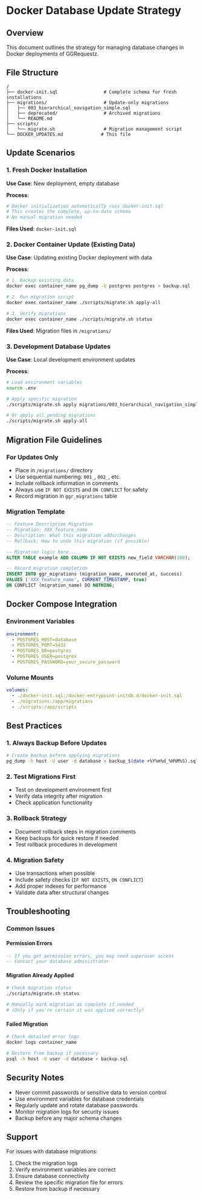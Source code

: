 # Docker Database Update Strategy

## Overview
This document outlines the strategy for managing database changes in Docker deployments of GGRequestz.

## File Structure
```
/
├── docker-init.sql                 # Complete schema for fresh installations
├── migrations/                     # Update-only migrations
│   ├── 003_hierarchical_navigation_simple.sql
│   ├── deprecated/                 # Archived migrations
│   └── README.md
├── scripts/
│   └── migrate.sh                  # Migration management script
└── DOCKER_UPDATES.md              # This file
```

## Update Scenarios

### 1. Fresh Docker Installation
**Use Case**: New deployment, empty database

**Process**:
```bash
# Docker initialization automatically runs docker-init.sql
# This creates the complete, up-to-date schema
# No manual migration needed
```

**Files Used**: `docker-init.sql`

### 2. Docker Container Update (Existing Data)
**Use Case**: Updating existing Docker deployment with data

**Process**:
```bash
# 1. Backup existing data
docker exec container_name pg_dump -U postgres postgres > backup.sql

# 2. Run migration script
docker exec container_name ./scripts/migrate.sh apply-all

# 3. Verify migrations
docker exec container_name ./scripts/migrate.sh status
```

**Files Used**: Migration files in `/migrations/`

### 3. Development Database Updates
**Use Case**: Local development environment updates

**Process**:
```bash
# Load environment variables
source .env

# Apply specific migration
./scripts/migrate.sh apply migrations/003_hierarchical_navigation_simple.sql

# Or apply all pending migrations
./scripts/migrate.sh apply-all
```

## Migration File Guidelines

### For Updates Only
- Place in `/migrations/` directory
- Use sequential numbering: `001_`, `002_`, etc.
- Include rollback information in comments
- Always use `IF NOT EXISTS` and `ON CONFLICT` for safety
- Record migration in `ggr_migrations` table

### Migration Template
```sql
-- Feature Description Migration
-- Migration: XXX_feature_name
-- Description: What this migration adds/changes
-- Rollback: How to undo this migration (if possible)

-- Migration logic here...
ALTER TABLE example ADD COLUMN IF NOT EXISTS new_field VARCHAR(100);

-- Record migration completion
INSERT INTO ggr_migrations (migration_name, executed_at, success) 
VALUES ('XXX_feature_name', CURRENT_TIMESTAMP, true)
ON CONFLICT (migration_name) DO NOTHING;
```

## Docker Compose Integration

### Environment Variables
```yaml
environment:
  - POSTGRES_HOST=database
  - POSTGRES_PORT=5432
  - POSTGRES_DB=postgres
  - POSTGRES_USER=postgres
  - POSTGRES_PASSWORD=your_secure_password
```

### Volume Mounts
```yaml
volumes:
  - ./docker-init.sql:/docker-entrypoint-initdb.d/docker-init.sql
  - ./migrations:/app/migrations
  - ./scripts:/app/scripts
```

## Best Practices

### 1. Always Backup Before Updates
```bash
# Create backup before applying migrations
pg_dump -h host -U user -d database > backup_$(date +%Y%m%d_%H%M%S).sql
```

### 2. Test Migrations First
- Test on development environment first
- Verify data integrity after migration
- Check application functionality

### 3. Rollback Strategy
- Document rollback steps in migration comments
- Keep backups for quick restore if needed
- Test rollback procedures in development

### 4. Migration Safety
- Use transactions when possible
- Include safety checks (`IF NOT EXISTS`, `ON CONFLICT`)
- Add proper indexes for performance
- Validate data after structural changes

## Troubleshooting

### Common Issues

#### Permission Errors
```sql
-- If you get permission errors, you may need superuser access
-- Contact your database administrator
```

#### Migration Already Applied
```bash
# Check migration status
./scripts/migrate.sh status

# Manually mark migration as complete if needed
# (Only if you're certain it was applied correctly)
```

#### Failed Migration
```bash
# Check detailed error logs
docker logs container_name

# Restore from backup if necessary
psql -h host -U user -d database < backup.sql
```

## Security Notes

- Never commit passwords or sensitive data to version control
- Use environment variables for database credentials
- Regularly update and rotate database passwords
- Monitor migration logs for security issues
- Backup before any major schema changes

## Support

For issues with database migrations:
1. Check the migration logs
2. Verify environment variables are correct
3. Ensure database connectivity
4. Review the specific migration file for errors
5. Restore from backup if necessary